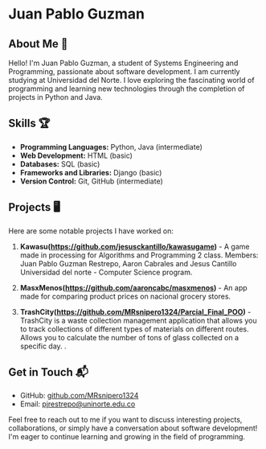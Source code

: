 # Juan Pablo Guzman

## About Me 👋

Hello! I'm Juan Pablo Guzman, a student of Systems Engineering and Programming, passionate about software development. I am currently studying at Universidad del Norte. I love exploring the fascinating world of programming and learning new technologies through the completion of projects in Python and Java.

## Skills 🏆

- **Programming Languages:** Python, Java (intermediate)
- **Web Development:** HTML (basic)
- **Databases:** SQL (basic)
- **Frameworks and Libraries:** Django (basic)
- **Version Control:** Git, GitHub (intermediate)

## Projects 🖥️

Here are some notable projects I have worked on:

1. **Kawasu(https://github.com/jesusckantillo/kawasugame)** - A game made in processing for Algorithms and Programming 2 class. Members: Juan Pablo Guzman Restrepo, Aaron Cabrales and Jesus Cantillo Universidad del norte - Computer Science program.

2. **MasxMenos(https://github.com/aaroncabc/masxmenos)** - An app made for comparing product prices on nacional grocery stores.

3. **TrashCity(https://github.com/MRsnipero1324/Parcial_Final_POO)** -TrashCity is a waste collection management application that allows you to track collections of different types of materials on different routes. Allows you to calculate the number of tons of glass collected on a specific day. .


## Get in Touch 📬

- GitHub: [github.com/MRsnipero1324](https://github.com/MRsnipero1324)
- Email: pjrestrepo@uninorte.edu.co

Feel free to reach out to me if you want to discuss interesting projects, collaborations, or simply have a conversation about software development! I'm eager to continue learning and growing in the field of programming.
